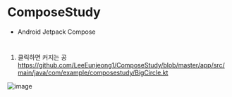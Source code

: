 # ComposeStudy
- Android Jetpack Compose

#

1. 클릭하면 커지는 공 https://github.com/LeeEunjeong1/ComposeStudy/blob/master/app/src/main/java/com/example/composestudy/BigCircle.kt

![image](https://user-images.githubusercontent.com/38210019/165907870-457aae03-22ca-4545-aedf-b24d60a36991.png)

